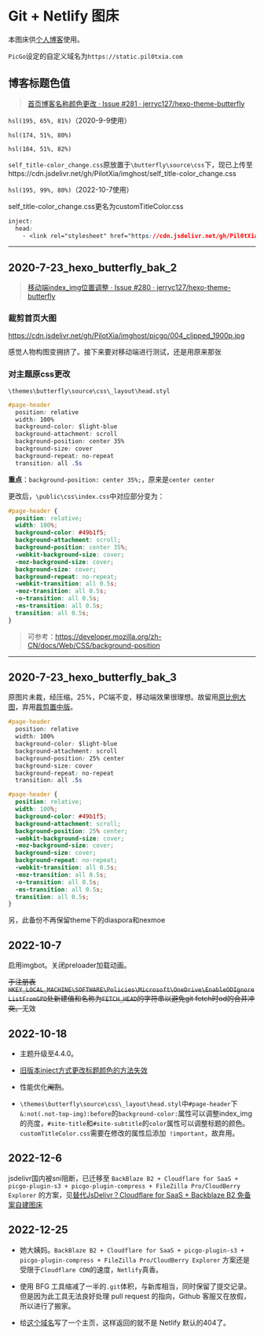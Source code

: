 # Git + Netlify 图床

本图床供[个人博客](https://www.pil0txia.com)使用。

`PicGo`设定的自定义域名为`https://static.pil0txia.com`

## 博客标题色值

>[首页博客名称颜色更改 · Issue #281 · jerryc127/hexo-theme-butterfly](https://github.com/jerryc127/hexo-theme-butterfly/issues/281)

`hsl(195, 65%, 81%)`（2020-9-9使用）

`hsl(174, 51%, 80%)`

`hsl(184, 51%, 82%)`

`self_title-color_change.css`原放置于`\butterfly\source\css`下，现已上传至https://cdn.jsdelivr.net/gh/PilotXia/imghost/self_title-color_change.css

`hsl(195, 99%, 80%)`（2022-10-7使用）

self_title-color_change.css更名为customTitleColor.css

```css
inject:
  head:
    - <link rel="stylesheet" href="https://cdn.jsdelivr.net/gh/Pil0tXia/imghost/customTitleColor.css">
```

***

## 2020-7-23_hexo_butterfly_bak_2

>[移动端index_img位置调整 · Issue #280 · jerryc127/hexo-theme-butterfly](https://github.com/jerryc127/hexo-theme-butterfly/issues/280)

### 裁剪首页大图

https://cdn.jsdelivr.net/gh/PilotXia/imghost/picgo/004_clipped_1900p.jpg

感觉人物构图变拥挤了。接下来要对移动端进行测试，还是用原来那张

### 对主题原css更改

`\themes\butterfly\source\css\_layout\head.styl`

```css
#page-header
  position: relative
  width: 100%
  background-color: $light-blue
  background-attachment: scroll
  background-position: center 35%
  background-size: cover
  background-repeat: no-repeat
  transition: all .5s
```

**重点**：`background-position: center 35%;`，原来是`center center`

更改后，`\public\css\index.css`中对应部分变为：

```css
#page-header {
  position: relative;
  width: 100%;
  background-color: #49b1f5;
  background-attachment: scroll;
  background-position: center 35%;
  -webkit-background-size: cover;
  -moz-background-size: cover;
  background-size: cover;
  background-repeat: no-repeat;
  -webkit-transition: all 0.5s;
  -moz-transition: all 0.5s;
  -o-transition: all 0.5s;
  -ms-transition: all 0.5s;
  transition: all 0.5s;
}
```

> 可参考：https://developer.mozilla.org/zh-CN/docs/Web/CSS/background-position

***

## 2020-7-23_hexo_butterfly_bak_3

原图片未裁，经压缩。25%，PC端不变，移动端效果很理想。故留用[原比例大图](https://cdn.jsdelivr.net/gh/Pil0tXia/imghost/picgo/004_clipped_1911p.jpg)，弃用[裁剪置中版](https://cdn.jsdelivr.net/gh/PilotXia/imghost/picgo/004_clipped_1900p.jpg)。

```css
#page-header
  position: relative
  width: 100%
  background-color: $light-blue
  background-attachment: scroll
  background-position: 25% center
  background-size: cover
  background-repeat: no-repeat
  transition: all .5s
```

```css
#page-header {
  position: relative;
  width: 100%;
  background-color: #49b1f5;
  background-attachment: scroll;
  background-position: 25% center;
  -webkit-background-size: cover;
  -moz-background-size: cover;
  background-size: cover;
  background-repeat: no-repeat;
  -webkit-transition: all 0.5s;
  -moz-transition: all 0.5s;
  -o-transition: all 0.5s;
  -ms-transition: all 0.5s;
  transition: all 0.5s;
}
```

另，此备份不再保留theme下的diaspora和nexmoe

## 2022-10-7

启用imgbot。关闭preloader加载动画。

~~于注册表`HKEY_LOCAL_MACHINE\SOFTWARE\Policies\Microsoft\OneDrive\EnableODIgnoreListFromGPO`处新建值和名称为`FETCH_HEAD`的字符串以避免git fetch时od的合并冲突。~~无效

## 2022-10-18

* 主题升级至4.4.0。

* [旧版本inject方式更改标题颜色的方法失效](https://github.com/jerryc127/hexo-theme-butterfly/discussions/1084)

* 性能优化~~阉割~~。

* `\themes\butterfly\source\css\_layout\head.styl`中`#page-header`下`&:not(.not-top-img):before`的`background-color:`属性可以调整index_img的亮度，`#site-title`和`#site-subtitle`的`color`属性可以调整标题的颜色。`customTitleColor.css`需要在修改的属性后添加` !important`，故弃用。

## 2022-12-6

jsdelivr国内被sni阻断，已迁移至 `BackBlaze B2 + Cloudflare for SaaS + picgo-plugin-s3 + picgo-plugin-compress + FileZilla Pro/CloudBerry Explorer` 的方案，见[替代JsDelivr？Cloudflare for SaaS + Backblaze B2 免备案自建图床](https://pil0txia.com/post/2022-12-06_cloudflare-for-saas-backblaze-b2/)

## 2022-12-25

- 她大姨妈。`BackBlaze B2 + Cloudflare for SaaS + picgo-plugin-s3 + picgo-plugin-compress + FileZilla Pro/CloudBerry Explorer` 方案还是受限于`Cloudflare CDN`的速度，`Netlify`真香。

- 使用 BFG 工具缩减了一半的`.git`体积，与新库相当，同时保留了提交记录。但是因为此工具无法良好处理 pull request 的指向，Github 客服又在放假，所以进行了搬家。

- 给[这个域名](https://static.pil0txia.com)写了一个主页，这样返回的就不是 Netlify 默认的404了。